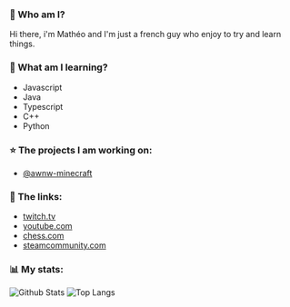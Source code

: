 ### :mag_right: Who am I?
Hi there, i'm Mathéo and I'm just a french guy who enjoy to try and learn things.
### :briefcase: What am I learning?
- Javascript
- Java
- Typescript
- C++
- Python
### :star: The projects I am working on:
- [@awnw-minecraft](https://github.com/awnw-minecraft)
### :link: The links:
- [twitch.tv](https://www.twitch.tv/dalmatheo)
- [youtube.com](https://www.youtube.com/@dalmatheo)
- [chess.com](https://www.chess.com/member/dalmatheotv)
- [steamcommunity.com](https://steamcommunity.com/id/dalmatheo/)
### :bar_chart: My stats:
![Github Stats](https://github-readme-stats.vercel.app/api?username=dalmatheo&show_icons=true&theme=transparent)
![Top Langs](https://github-readme-stats.vercel.app/api/top-langs/?username=dalmatheo&layout=compact&theme=transparent)
